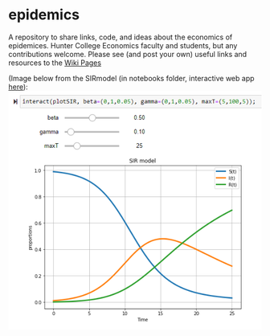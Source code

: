 # epidemics
A repository to share links, code, and ideas about the economics of epidemices.  Hunter College Economics faculty and students, but any contributions welcome. Please see (and post your own) useful links and resources to the [Wiki Pages](https://github.com/hunterecon2/epidemics/wiki)

(Image below from the SIRmodel (in notebooks folder, interactive web app [here](https://ricardian.herokuapp.com/voila/render/epidemic/SIRmodel.ipynb)):
![](https://github.com/hunterecon2/epidemics/blob/master/notebooks/media/screenshot.png)
